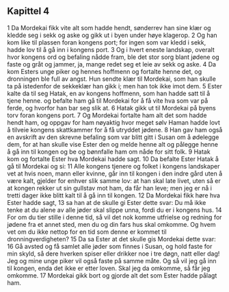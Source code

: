 ## Kapittel 4

1 Da Mordekai fikk vite alt som hadde hendt, sønderrev han sine klær og kledde seg i sekk og aske og gikk ut i byen under høye klagerop.
2 Og han kom like til plassen foran kongens port; for ingen som var kledd i sekk, hadde lov til å gå inn i kongens port.
3 Og i hvert eneste landskap, overalt hvor kongens ord og befaling nådde fram, ble det stor sorg blant jødene og faste og gråt og jammer, ja, mange redet seg et leie av sekk og aske.
4 Da kom Esters unge piker og hennes hoffmenn og fortalte henne det, og dronningen ble full av angst. Hun sendte klær til Mordekai, som han skulle ta på istedenfor de sekkeklær han gikk i; men han tok ikke imot dem.
5 Ester kalte da til seg Hatak, en av kongens hoffmenn, som han hadde satt til å tjene henne. og befalte ham gå til Mordekai for å få vite hva som var på ferde, og hvorfor han bar seg slik at.
6 Hatak gikk ut til Mordekai på byens torv foran kongens port.
7 Og Mordekai fortalte ham alt det som hadde hendt ham, og oppgav for ham nøyaktig hvor meget sølv Haman hadde lovt å tilveie kongens skattkammer for å få utryddet jødene.
8 Han gav ham også en avskrift av den skrevne befaling som var blitt gitt i Susan om å ødelegge dem, for at han skulle vise Ester den og melde henne alt og pålegge henne å gå inn til kongen og be og bønnfalle ham om nåde for sitt folk.
9 Hatak kom og fortalte Ester hva Mordekai hadde sagt.
10 Da befalte Ester Hatak å gå til Mordekai og si:
11 Alle kongens tjenere og folket i kongens landskaper vet at hvis noen, mann eller kvinne, går inn til kongen i den indre gård uten å være kalt, gjelder for enhver slik samme lov: at han skal late livet, uten så er at kongen rekker ut sin gullstav mot ham, da får han leve; men jeg er nå i tretti dager ikke blitt kalt til å gå inn til kongen.
12 Da Mordekai fikk høre hva Ester hadde sagt,
13 sa han at de skulle gi Ester dette svar: Du må ikke tenke at du alene av alle jøder skal slippe unna, fordi du er i kongens hus.
14 For om du tier stille i denne tid, så vil det nok komme utfrielse og redning for jødene fra et annet sted, men du og din fars hus skal omkomme. Og hvem vet om du ikke nettop for en tid som denne er kommet til dronningverdigheten?
15 Da sa Ester at det skulle gis Mordekai dette svar:
16 Gå avsted og få samlet alle jøder som finnes i Susan, og hold faste for min skyld, så dere hverken spiser eller drikker noe i tre døgn, natt eller dag! Jeg og mine unge piker vil også faste på samme måte. Og så vil jeg gå inn til kongen, enda det ikke er etter loven. Skal jeg da omkomme, så får jeg omkomme.
17 Mordekai gikk bort og gjorde alt det som Ester hadde pålagt ham.
